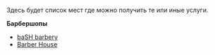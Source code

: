 Здесь будет список мест где можно получить те или иные услуги.

**Барбершопы**

* [baSH barbery](https://www.bash-barbery.de)
* [Barber House](https://www.barberhouse.com/)
